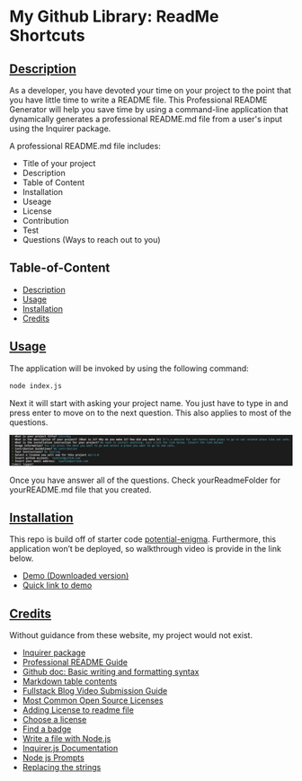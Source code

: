 # My Github Library: ReadMe Shortcuts

## [Description](#table-of-content)
As a developer, you have devoted your time on your project to the point that you have little time to write a README file. This Professional README Generator will help you save time by using a command-line application that dynamically generates a professional README.md file from a user's input using the Inquirer package.

A professional README.md file includes:
* Title of your project
* Description
* Table of Content
* Installation
* Useage
* License
* Contribution
* Test
* Questions (Ways to reach out to you)

## Table-of-Content
* [Description](#description)
* [Usage](#usage)
* [Installation](#installation)
* [Credits](#credits)

## [Usage](#table-of-content)
The application will be invoked by using the following command:
```bash
node index.js
```
Next it will start with asking your project name. You just have to type in and press enter to move on to the next question. This also applies to most of the questions.

![screenshotOfTerminal](./image/TerminalExample.png)

Once you have answer all of the questions. Check yourReadmeFolder for yourREADME.md file that you created.

## [Installation](#table-of-content)
This repo is build off of starter code [potential-enigma](https://github.com/coding-boot-camp/potential-enigma). Furthermore, this application won’t be deployed, so walkthrough video is provide in the link below.

* [Demo (Downloaded version)](./image/HowToGenerateReadmefile.webm)
* [Quick link to demo](https://drive.google.com/file/d/1TLcELSSIRNMBAUoX9rRcxszfHffoJjsd/view)

## [Credits](#table-of-content)
Without guidance from these website, my project would not exist.

* [Inquirer package](https://www.npmjs.com/package/inquirer/v/8.2.4)
* [Professional README Guide](https://coding-boot-camp.github.io/full-stack/github/professional-readme-guide) 
* [Github doc: Basic writing and formatting syntax](https://docs.github.com/en/get-started/writing-on-github/getting-started-with-writing-and-formatting-on-github/basic-writing-and-formatting-syntax)
* [Markdown table contents](https://linuxhint.com/markdown-table-contents/)
* [Fullstack Blog Video Submission Guide](https://coding-boot-camp.github.io/full-stack/computer-literacy/video-submission-guide)
* [Most Common Open Source Licenses](https://snyk.io/learn/open-source-licenses/)
* [Adding License to readme file](https://www.davidketcheson.info/2015/05/13/add_a_readme.html)
* [Choose a license](https://choosealicense.com/)
* [Find a badge](https://shields.io/)
* [Write a file with Node.js](https://nodejs.dev/en/learn/writing-files-with-nodejs/)
* [Inquirer.js Documentation](https://www.npmjs.com/package/inquirer/v/8.2.4)
* [Node js Prompts](https://cto.ai/docs/nodejs-prompts)
* [Replacing the strings](https://stackoverflow.com/questions/5865257/finding-a-substring-and-inserting-another-string)